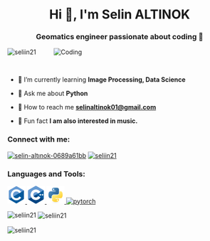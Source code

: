 <h1 align="center">Hi 👋, I'm Selin ALTINOK</h1>
<h3 align="center">Geomatics engineer passionate about coding 👀</h3>
<img align="right" alt="Coding" width="400" src="https://mir-s3-cdn-cf.behance.net/project_modules/disp/601014116770475.6068beff4640a.gif">


<p align="left"> <img src="https://komarev.com/ghpvc/?username=seliin21&label=Profile%20views&color=0e75b6&style=flat" alt="seliin21" /> </p>

<p align="left"> <a href="https://twitter.com/" target="blank"><img src="https://img.shields.io/twitter/follow/?logo=twitter&style=for-the-badge" alt="" /></a> </p>

- 🌄 I’m currently learning **Image Processing, Data Science**

- 💭 Ask me about **Python**

- 📩 How to reach me **selinaltinok01@gmail.com**

- 🎹 Fun fact **I am also interested in music.**
  
<h3 align="left">Connect with me:</h3>
<p align="left">
<a href="https://linkedin.com/in/selin-altınok-0689a61bb" target="blank"><img align="center" src="https://raw.githubusercontent.com/rahuldkjain/github-profile-readme-generator/master/src/images/icons/Social/linked-in-alt.svg" alt="selin-altınok-0689a61bb" height="30" width="40" /></a>
<a href="https://instagram.com/seliin21" target="blank"><img align="center" src="https://raw.githubusercontent.com/rahuldkjain/github-profile-readme-generator/master/src/images/icons/Social/instagram.svg" alt="seliin21" height="30" width="40" /></a>
</p>

<h3 align="left">Languages and Tools:</h3>
<p align="left"> <a href="https://www.cprogramming.com/" target="_blank" rel="noreferrer"> <img src="https://raw.githubusercontent.com/devicons/devicon/master/icons/c/c-original.svg" alt="c" width="40" height="40"/> </a> <a href="https://www.w3schools.com/cpp/" target="_blank" rel="noreferrer"> <img src="https://raw.githubusercontent.com/devicons/devicon/master/icons/cplusplus/cplusplus-original.svg" alt="cplusplus" width="40" height="40"/> </a> <a href="https://www.python.org" target="_blank" rel="noreferrer"> <img src="https://raw.githubusercontent.com/devicons/devicon/master/icons/python/python-original.svg" alt="python" width="40" height="40"/> </a> <a href="https://pytorch.org/" target="_blank" rel="noreferrer"> <img src="https://www.vectorlogo.zone/logos/pytorch/pytorch-icon.svg" alt="pytorch" width="40" height="40"/> </a> </p>

<p><img align="left" src="https://github-readme-stats.vercel.app/api/top-langs?username=seliin21&show_icons=true&locale=en&layout=compact" alt="seliin21" /></p>

<p>&nbsp;<img align="center" src="https://github-readme-stats.vercel.app/api?username=seliin21&show_icons=true&locale=en" alt="seliin21" /></p>

<p><img align="center" src="https://github-readme-streak-stats.herokuapp.com/?user=seliin21&" alt="seliin21" /></p>
